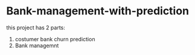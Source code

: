 # Bank-management-with-prediction


this project has 2 parts:

1. costumer bank churn prediction
2. Bank managemnt
